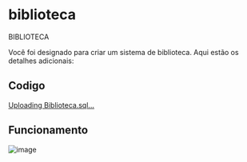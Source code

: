 # biblioteca

BIBLIOTECA

Você foi designado para criar um sistema de biblioteca. Aqui estão os detalhes adicionais:

 ## Codigo
 
 [Uploading Biblioteca.sql…]()

## Funcionamento

![image](https://github.com/fpvill/biblioteca/assets/144077908/9892dd04-c74f-41c0-945b-eb9c4c3f877e)
